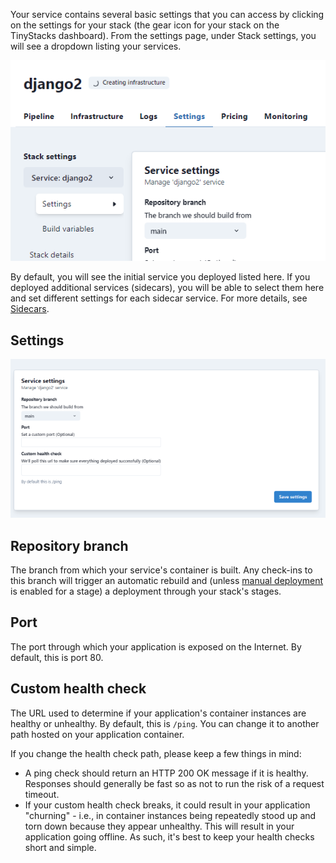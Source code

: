 Your service contains several basic settings that you can access by clicking on the settings for your stack (the gear icon for your stack on the TinyStacks dashboard). From the settings page, under Stack settings, you will see a dropdown listing your services. 

![TinyStacks - services dropdown](img/services-dropdown.png)

By default, you will see the initial service you deployed listed here. If you deployed additional services (sidecars), you will be able to select them here and set different settings for each sidecar service. For more details, see [Sidecars](sidecars.md).

## Settings

![TinyStacks - basic stack settings](img/basic-settings.png)

## Repository branch

The branch from which your service's container is built. Any check-ins to this branch will trigger an automatic rebuild and (unless [manual deployment](stages.md) is enabled for a stage) a deployment through your stack's stages. 

## Port 

The port through which your application is exposed on the Internet. By default, this is port 80. 

## Custom health check

The URL used to determine if your application's container instances are healthy or unhealthy. By default, this is `/ping`. You can change it to another path hosted on your application container. 

If you change the health check path, please keep a few things in mind: 

* A ping check should return an HTTP 200 OK message if it is healthy. Responses should generally be fast so as not to run the risk of a request timeout. 
* If your custom health check breaks, it could result in your application "churning" - i.e., in container instances being repeatedly stood up and torn down because they appear unhealthy. This will result in your application going offline.  As such, it's best to keep your health checks short and simple. 